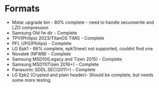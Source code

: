 # Formats
- Mstar upgrade bin - 80% complete - need to handle securewrite and LZO compression
- Samsung Old fw dir - Complete
- TPV(Philips) 2023/TitanOS TIMG - Complete
- PFL UPG(Philips) - Complete
- LG Epk1 - 66% complete, epk1(new) not supported, couldnt find one
- Novatek (NFWB) - Complete
- Samsung MSD10(Legacy and Tizen 2015) - Complete
- Samsung MSD11(Tizen 2016+) - Complete
- Panasonic SDDL.SEC(2011+) - Complete
- LG Epk2 (Crypted and plain header)- Should be complete, but needs some more testing
